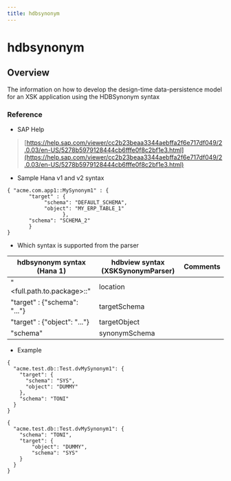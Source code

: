 ```yaml
---
title: hdbsynonym
---
```


hdbsynonym
===

## Overview

The information on how to develop the design-time data-persistence model for an XSK application using the HDBSynonym syntax

### Reference

* SAP Help

> [https://help.sap.com/viewer/cc2b23beaa3344aebffa2f6e717df049/2.0.03/en-US/5278b5979128444cb6fffe0f8c2bf1e3.html](https://help.sap.com/viewer/cc2b23beaa3344aebffa2f6e717df049/2.0.03/en-US/5278b5979128444cb6fffe0f8c2bf1e3.html)


* Sample Hana v1 and v2 syntax
```
{ "acme.com.app1::MySynonym1" : { 
       "target" : { 
            "schema": "DEFAULT_SCHEMA", 
            "object": "MY_ERP_TABLE_1"
                  },
       "schema": "SCHEMA_2"
       }
}
```

* Which syntax is supported from the parser

| hdbsynonym syntax (Hana 1)                | hdbview syntax (XSKSynonymParser) | Comments |
|-------------------------------------------|-----------------------------------|----------|
| "<full.path.to.package>::<MySynonymName>" | location                          |          |
| "target" : {"schema": "..."}              | targetSchema                      |          |
| "target" : {"object": "..."}              | targetObject                      |          |
| "schema"                                  | synonymSchema                     |          |

* Example
  
```
{
  "acme.test.db::Test.dvMySynonym1": {
    "target": {
      "schema": "SYS",
      "object": "DUMMY"
    },
    "schema": "TONI"
  }
}
```    
``` 
{
  "acme.test.db::Test.dvMySynonym1": {
    "schema": "TONI",
    "target": {
        "object": "DUMMY",
        "schema": "SYS"
    }
  }
}
```  
